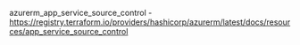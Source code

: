 azurerm_app_service_source_control - https://registry.terraform.io/providers/hashicorp/azurerm/latest/docs/resources/app_service_source_control
